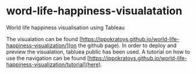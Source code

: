 # word-life-happiness-visualatation

World life happiness visualisation using Tableau


The visualation can be found [https://ippokratoys.github.io/world-life-happiness-visualization/](on the github page).
In order to deploy and preview the visualation, tabluea public has been used. 
A tutorial on how to use the navigation can be found [https://ippokratoys.github.io/world-life-happiness-visualization/tutorial](here).

